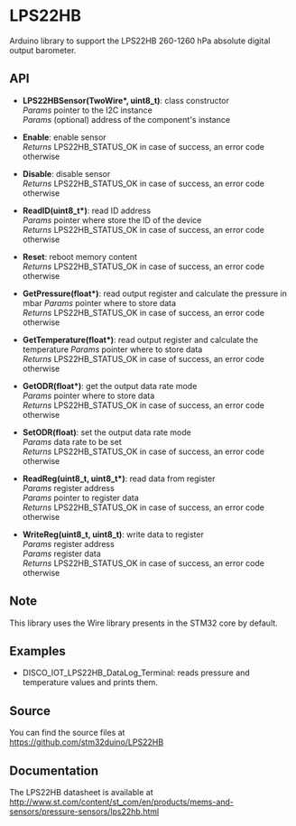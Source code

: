 # LPS22HB

Arduino library to support the LPS22HB 260-1260 hPa absolute digital output barometer.

## API

* **LPS22HBSensor(TwoWire\*, uint8_t)**: class constructor  
_Params_ pointer to the I2C instance  
_Params_ (optional) address of the component's instance  

* **Enable**: enable sensor  
_Returns_ LPS22HB_STATUS_OK in case of success, an error code otherwise  

* **Disable**: disable sensor  
_Returns_ LPS22HB_STATUS_OK in case of success, an error code otherwise  

* **ReadID(uint8_t\*)**: read ID address  
_Params_ pointer where store the ID of the device  
_Returns_ LPS22HB_STATUS_OK in case of success, an error code otherwise  

* **Reset**: reboot memory content  
_Returns_ LPS22HB_STATUS_OK in case of success, an error code otherwise  

* **GetPressure(float\*)**: read output register and calculate the pressure in mbar
_Params_ pointer where to store data  
_Returns_ LPS22HB_STATUS_OK in case of success, an error code otherwise  

* **GetTemperature(float\*)**: read output register and calculate the temperature
_Params_ pointer where to store data  
_Returns_ LPS22HB_STATUS_OK in case of success, an error code otherwise  

* **GetODR(float\*)**: get the output data rate mode  
_Params_ pointer where to store data  
_Returns_ LPS22HB_STATUS_OK in case of success, an error code otherwise  

* **SetODR(float)**: set the output data rate mode  
_Params_ data rate to be set  
_Returns_ LPS22HB_STATUS_OK in case of success, an error code otherwise  

* **ReadReg(uint8_t, uint8_t\*)**: read data from register  
_Params_ register address  
_Params_ pointer to register data  
_Returns_ LPS22HB_STATUS_OK in case of success, an error code otherwise  

* **WriteReg(uint8_t, uint8_t)**: write data to register  
_Params_ register address  
_Params_ register data  
_Returns_ LPS22HB_STATUS_OK in case of success, an error code otherwise  

## Note

This library uses the Wire library presents in the STM32 core by default.

## Examples

* DISCO_IOT_LPS22HB_DataLog_Terminal: reads pressure and temperature values and prints them.

## Source

You can find the source files at  
https://github.com/stm32duino/LPS22HB

## Documentation

The LPS22HB datasheet is available at  
http://www.st.com/content/st_com/en/products/mems-and-sensors/pressure-sensors/lps22hb.html

